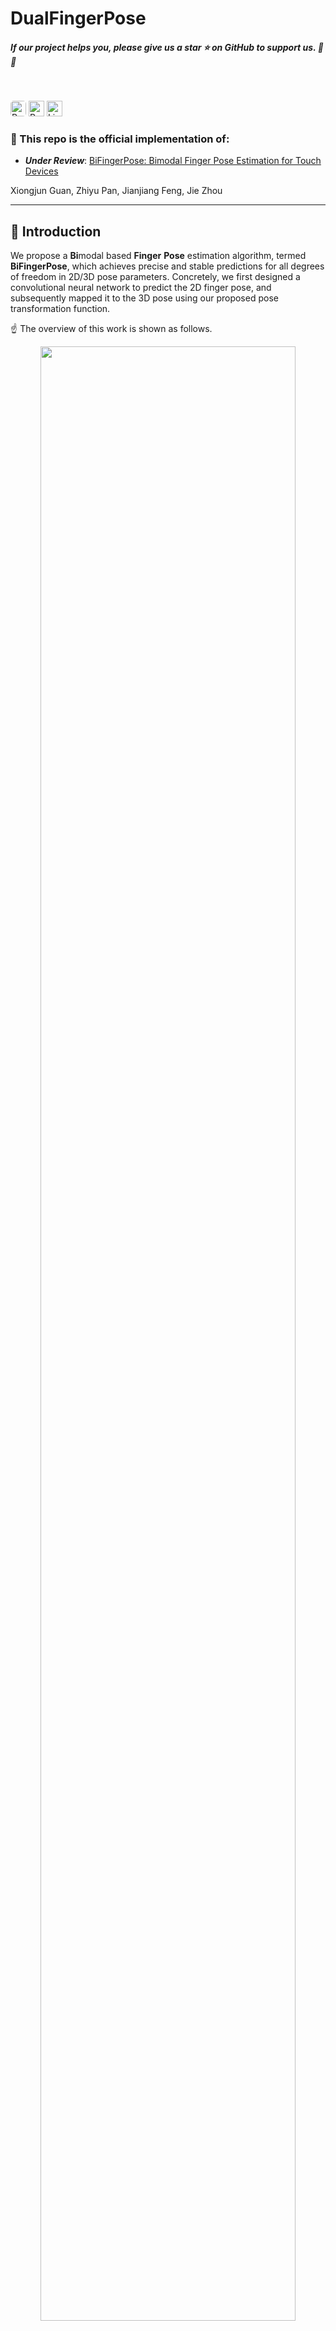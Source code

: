 <!--
 * @Description:
 * @Author: Xiongjun Guan
 * @Date: 2025-04-27
 * @version: 0.0.1
-->

# DualFingerPose

<h5 align="left"> If our project helps you, please give us a star ⭐ on GitHub to support us. 🙏🙏 </h2>

<br>


<img alt="PyTorch" height="25" src="https://img.shields.io/badge/PyTorch-%23EE4C2C.svg?&style=for-the-badge&logo=PyTorch&logoColor=white"  style="border-radius: 5px;" /> <img alt="Python" height="25" src="https://img.shields.io/badge/-Python-3776AB" />  <img alt="License" height="25" src="https://img.shields.io/badge/License-MIT-yellow" />

### :speech_balloon: This repo is the official implementation of:

- **_Under Review_**: [BiFingerPose: Bimodal Finger Pose Estimation for Touch Devices]()

Xiongjun Guan, Zhiyu Pan, Jianjiang Feng, Jie Zhou

---

## :art: Introduction

We propose a **Bi**modal based **Finger** **Pose** estimation algorithm, termed **BiFingerPose**, which achieves precise and stable predictions for all degrees of freedom in 2D/3D pose parameters.
Concretely, we first designed a convolutional neural network to predict the 2D finger pose, and subsequently mapped it to the 3D pose using our proposed pose transformation function.

:point_up: The overview of this work is shown as follows.

<p align="center">
    <img src="./images/overview.PNG"/ width=90%> <br />
</p>

- `Touch input`: Users change their finger pose in any comfortable way to perform interactive operations on touch devices.
- `I. Image Acquisition`: Touch devices with under-screen fingerprint sensors simultaneously capture capacitive images and fingerprint patches.
- `II. Pose Estimation`: Our BiFingerPose ultilizes capacitive image and fingerprint patch to provide robust, precise and comprehensive finger pose estimation.
- `III. Application`: The pose information is used for various applications, which exhibits great compatibility and complementarity with common actions and can be integrated to further enhance interactive applications.

<br>

:point_up: The flowchart of `BiFingerPose` is shown as follows.

<p align="center">
    <img src="./images/flowchart.PNG"/ width=90%> <br />
</p>

The `2D finger pose` is initially estimated by the network on the left, then transformed to `UV pose` via the upper right conversion functions, and finally mapped to `3D pose` with the assistance of adjusted freezing parameters. Optionally, users can further enhance the mapping accuracy through a few corrections.

<br>

## :wrench: Requirements

```text
matplotlib==3.8.2
numpy==2.2.5
opencv_contrib_python==4.10.0.84
opencv_python==4.8.1.78
PyYAML==6.0.1
PyYAML==6.0.2
scipy==1.15.2
torch==2.1.2
torchvision==0.16.2
tqdm==4.66.1
```

<br>

## :train: Train

### :pushpin: Image to 2D pose

If you want to train our network, please first construct the training set and overview file.

```
train_info / valid_info :
{
    "fp_bimg_lst": [...] # list of img path
    "seg_lst": [...] # list of mask path, no need to set in this work
    "pose_lst" [...] # list of pose ground truth path

}
```

Next, you need to adjust the file path, network structure, and training parameters according to your needs:

```
./configs/config_DualFingerPose.yaml
./args.py
```

Finally, set the corresponding configuration path in the training file to train our network !

```shell
python train.py
```

### :pushpin: 2D Pose to UV pose

This is a parameter free spatial transformation that is directly integrated into our inference code.

### :pushpin: UV pose to 3D pose

If you want to fit this function, please first construct the training set as:

```
center_pose_dict :
{
    "r_arr": [...] # list of row position
    "c_arr": [...] # list of yaw position
    "roll_arr" [...] # list of roll angle
    "pitch_arr" [...] # list of pitch angle

}
```

Then, you should run the code below to obtain the optimal mapping parameters that fit this set of data:

```shell
python map_uv_3d.py
```

<br>

## :rocket: Inference

The model weight can be download at this link.

You need to organize the file structure as follows:

```
|-ckpts                 # parameters downloaded from the link
|  |-DualFingerPose
|  |  |-best.pth
|  |  |-config.yaml
|  |  |-map_example.pkl

|-example               # images, maintain consistency in the ID of the same sample
|  |-cap/...            # capacitive images
|  |-patch/...          # fingerprint patches
|  |-fp/...             # plain fingerprints (optional, if you want to use it
                        # as background during visualization)
|  |-result/...         # estimation and visualization results

|-inference.py          # inference code
|-...                   # other codes
```

Set the corresponding `dir/path` and adjust the parameters of `argparse` to enjoy our DualFingerPose !

```shell
# If you only have capacitive images and fingerprint patches from touch devices:
python inference.py -show_mode="patch"  # use fingerprint patch as background

# If you use plain fingerprint synthesis data and want a more intuitive observation:
python inference.py -show_mode="fp"  # use plain fingerprint (non collection area is set to gray) as background

```

<br>

## :moyai: Example

We have provided 10 examples in `./example` obtained from inference code. One of them is shown below.

:arrow_down_small: **input**
<table style="margin: auto;">
  <tr>
    <td align="center">
      <img src="./example/cap/1.png" alt="capacitive image" style="width: 70%;">
    </td>
    <td align="center">
      <img src="./example/patch/1.png" alt="fingerprint patch" style="width: 70%;">
    </td>
  </tr>
  <tr>
    <td align="center">capacitive image</td>
    <td align="center">fingerprint patch</td>
  </tr>
</table>
<br>

:arrow_down_small: **visualization**

<table style="margin: auto;">
  <tr>
    <td align="center">
      <img src="./example/result/1_patch.png" alt="show_mode: patch" style="width: 60%;">
    </td>
    <td align="center">
      <img src="./example/result/1_fp.png" alt="show_mode: fp" style="width: 60%;">
    </td>
  </tr>
  <tr>
    <td align="center">show_mode: patch</td>
    <td align="center">show_mode: fp</td>
  </tr>
</table>
<br>

:arrow_down_small: **estimated info**

```
# 2d pose (x, y, theta)
149.02591 312.88098 24.657104
# uv pose (u, v, phi)
376.9502657944249 248.93355886274276 -24.6571044921875
# 3d pose (roll, pitch, yaw)
45.8372842095897 -27.721439252022392 -24.6571044921875
```

<br>

## :bookmark_tabs: Citation

If you find this repository useful, please give us stars and use the following BibTeX entry for citation.

<br>

## :triangular_flag_on_post: License

This project is released under the MIT license. Please see the LICENSE file for more information.

<br>

---

## :mailbox: Contact Me

If you have any questions about the code, please contact Xiongjun
Guan gxj21@mails.tsinghua.edu.cn
